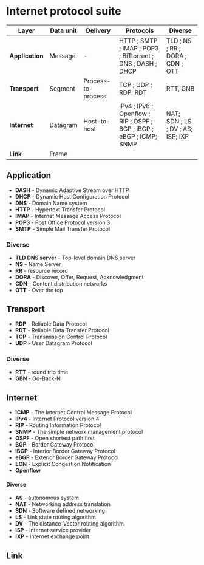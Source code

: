 # Internet protocol suite

| Layer           | Data unit | Delivery | Protocols                        | Diverse           |
| --------------- | --------- | -------------------------------- | -------------------------------- | -------------------------------- |
| **Application** | Message   | -  | HTTP ; SMTP ; IMAP ; POP3 ;  BiTtorrent ; DNS ; DASH ; DHCP | TLD ; NS ; RR ; DORA ; CDN ; OTT |
| **Transport**   | Segment   | Process-to-process | TCP ; UDP ; RDP; RDT | RTT, GNB |
| **Internet**    | Datagram  | Host-to-host | IPv4 ; IPv6 ;  Openflow ; RIP ; OSPF ; BGP ; iBGP ; eBGP ; ICMP; SNMP | NAT; SDN ; LS ; DV ; AS; ISP; IXP |
| **Link**        | Frame     |      |                                  |                                  |





## Application

- **DASH** - Dynamic Adaptive Stream over HTTP
- **DHCP** - Dynamic Host Configuration Protocol 
- **DNS** - Domain Name system
- **HTTP** - Hypertext Transfer Protocol
- **IMAP** - Internet Message Access Protocol
- **POP3** - Post Office Protocol version 3
- **SMTP** -  Simple Mail Transfer Protocol

### Diverse
- **TLD DNS server** - Top-level domain DNS server
- **NS** - Name Server
- **RR** - resource record
- **DORA** - Discover, Offer, Request, Acknowledgment
- **CDN** - Content distribution networks
- **OTT** - Over the top



## Transport


- **RDP** - Reliable Data Protocol
- **RDT** - Reliable Data Transfer Protocol
- **TCP** - Transmission Control Protocol
- **UDP** - User Datagram Protocol



### Diverse

- **RTT** - round trip time
- **GBN** - Go-Back-N





## Internet

- **ICMP** - The Internet Control Message Protocol 
- **IPv4** -  Internet Protocol version 4
- **RIP** - Routing Information Protocol
- **SNMP**  - The simple network management protocol 
- **OSPF** - Open shortest path first
- **BGP** - Border Gateway Protocol
- **iBGP** - Interior Border Gateway Protocol
- **eBGP** - Exterior Border Gateway Protocol
- **ECN** - Explicit Congestion Notification 
- **Openflow**

#### Diverse

- **AS** - autonomous system 
- **NAT** - Networking address translation
- **SDN** - Software defined networking
- **LS** - Link state routing algorithm 
- **DV** - The distance-Vector routing algorithm
- **ISP** - Internet service provider
- **IXP** - Internet exchange point


## Link


